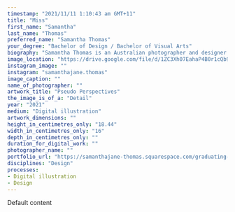 ```yaml
---
timestamp: "2021/11/11 1:10:43 am GMT+11"
title: "Miss"
first_name: "Samantha"
last_name: "Thomas"
preferred_name: "Samantha Thomas"
your_degree: "Bachelor of Design / Bachelor of Visual Arts"
biography: "Samantha Thomas is an Australian photographer and designer whose art practice takes a conceptual and critical view on the world. In particular she comments on social issues, perceived normalities and stereotypes, and questions our function in the world. Working with photomedia, design and across various other mediums such as printmaking, Samantha explores the humour of the everyday and adopts this as a running theme throughout her work - utilising humour as a catalyst when addressing confronting ideals. Samantha is completing her Bachelor of Visual Arts majoring in Photomedia and Bachelor of Design in 2021 at the Australian National University (ANU) in the School of Art and Design. She has exhibited in Insight Out Exhibition with aMBUSH Gallery (2021), Amplified Together Graduating Exhibition (2020), Moneylab X: Economythologies (2020), 'Close and Far' at ANU (2019), ANU's Instagram Exhibition (2018), and has been recognised in the International (IPA), Monochrome and Chromatic Photography Awards."
image_location: "https://drive.google.com/file/d/1ZC3Xh07EahaP4B0r1cQb9GraiqBit9Lf/view?usp=sharing"
instagram_image: ""
instagram: "samanthajane.thomas"
image_caption: ""
name_of_photographer: ""
artwork_title: "Pseudo Perspectives"
the_image_is_of_a: "Detail"
year: "2021"
medium: "Digital illustration"
artwork_dimensions: ""
height_in_centimetres_only: "18.44"
width_in_centimetres_only: "16"
depth_in_centimetres_only: ""
duration_for_digital_work: ""
photographer_name: ""
portfolio_url: "https://samanthajane-thomas.squarespace.com/graduating-work"
disciplines: "Design"
processes:
- Digital illustration
- Design
---
```


Default content
